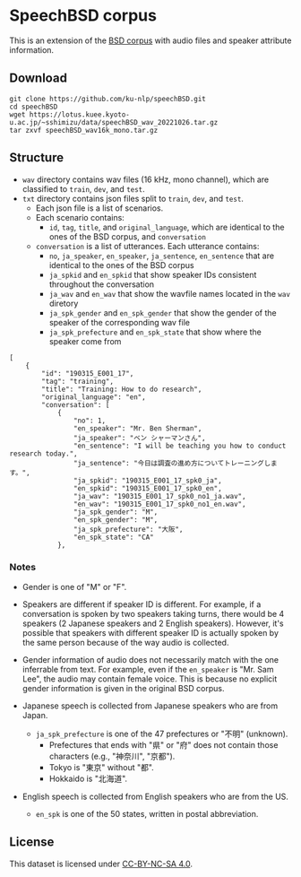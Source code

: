 # SpeechBSD corpus

This is an extension of the [BSD corpus](https://github.com/tsuruoka-lab/BSD) with audio files and speaker attribute information.

## Download

```
git clone https://github.com/ku-nlp/speechBSD.git
cd speechBSD
wget https://lotus.kuee.kyoto-u.ac.jp/~sshimizu/data/speechBSD_wav_20221026.tar.gz
tar zxvf speechBSD_wav16k_mono.tar.gz
```

## Structure

- `wav` directory contains wav files (16 kHz, mono channel), which are classified to `train`, `dev`, and `test`.
- `txt` directory contains json files split to `train`, `dev`, and `test`.
	- Each json file is a list of scenarios.
	- Each scenario contains:
		- `id`, `tag`, `title`, and `original_language`, which are identical to the ones of the BSD corpus, and `conversation`
	- `conversation` is a list of utterances. Each utterance contains:
		- `no`, `ja_speaker`, `en_speaker`, `ja_sentence`, `en_sentence` that are identical to the ones of the BSD corpus
		- `ja_spkid` and `en_spkid` that show speaker IDs consistent throughout the conversation
		- `ja_wav` and `en_wav` that show the wavfile names located in the `wav` diretory
		- `ja_spk_gender` and `en_spk_gender` that show the gender of the speaker of the corresponding wav file
		- `ja_spk_prefecture` and `en_spk_state` that show where the speaker come from

```
[
    {
        "id": "190315_E001_17",
        "tag": "training",
        "title": "Training: How to do research",
        "original_language": "en",
        "conversation": [
            {
                "no": 1,
                "en_speaker": "Mr. Ben Sherman",
                "ja_speaker": "ベン シャーマンさん",
                "en_sentence": "I will be teaching you how to conduct research today.",
                "ja_sentence": "今日は調査の進め方についてトレーニングします。",
                "ja_spkid": "190315_E001_17_spk0_ja",
                "en_spkid": "190315_E001_17_spk0_en",
                "ja_wav": "190315_E001_17_spk0_no1_ja.wav",
                "en_wav": "190315_E001_17_spk0_no1_en.wav",
                "ja_spk_gender": "M",
                "en_spk_gender": "M",
                "ja_spk_prefecture": "大阪",
                "en_spk_state": "CA"
            },

```


### Notes

- Gender is one of "M" or "F".

- Speakers are different if speaker ID is different.
  For example, if a conversation is spoken by two speakers taking turns, there would be 4 speakers (2 Japanese speakers and 2 English speakers).
  However, it's possible that speakers with different speaker ID is actually spoken by the same person because of the way audio is collected.

- Gender information of audio does not necessarily match with the one inferrable from text.
  For example, even if the `en_speaker` is "Mr. Sam Lee", the audio may contain female voice.
  This is because no explicit gender information is given in the original BSD corpus.

- Japanese speech is collected from Japanese speakers who are from Japan.
	- `ja_spk_prefecture` is one of the 47 prefectures or "不明" (unknown).
		- Prefectures that ends with "県" or "府" does not contain those characters (e.g., "神奈川", "京都").
		- Tokyo is "東京" without "都".
		- Hokkaido is "北海道".

- English speech is collected from English speakers who are from the US.
	- `en_spk` is one of the 50 states, written in postal abbreviation.


## License

This dataset is licensed under [CC-BY-NC-SA 4.0](https://creativecommons.org/licenses/by-nc-sa/4.0/).
